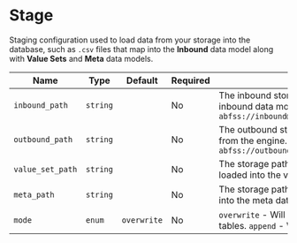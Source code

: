 # Stage

Staging configuration used to load data from your storage into the database, such as `.csv` files that map into
the **Inbound** data model along with **Value Sets** and **Meta** data models.

| Name | Type | Default | Required | Description |
| --- | --- | --- | --- | --- |
| `inbound_path` | `string` |  | No | The inbound storage path that contains CSV files that map to the inbound data model.  Ex: `abfss://inbound@<mystorageaccount>.dfs.core.windows.net/<dirname>` |
| `outbound_path` | `string` |  | No | The outbound storage path that will contain CSV or XML output files from the engine. Ex: `abfss://outbound@<mystorageaccount>.dfs.core.windows.net/<dirname>` |
| `value_set_path` | `string` |  | No | The storage path that points to all the value set CSV files that get loaded into the value set data model tables. |
| `meta_path` | `string` |  | No | The storage path that points to all the meta CSV files that get loaded into the meta data model tables. |
| `mode` | `enum` | `overwrite` | No  | `overwrite` - Will overwrite and fully refresh the inbound data model tables.  `append` - Will append data into the inbound data model tables.  |